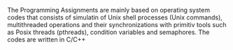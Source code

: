 The Programming Assignments are mainly based on operating system codes that consists of simulatin of Unix shell processes (Unix commands), multithreaded operations and their synchronizations with primitiv tools such as Posix threads (pthreads), 
condition variables and semaphores. The codes are written in C/C++ 
